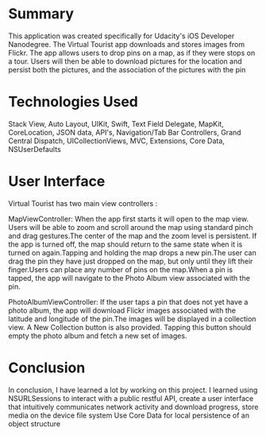 # Summary
This application was created specifically for Udacity's iOS Developer Nanodegree. The Virtual Tourist app downloads and stores images from Flickr. The app allows users to drop pins on a map, as if they were stops on a tour. Users will then be able to download pictures for the location and persist both the pictures, and the association of the pictures with the pin

# Technologies Used
Stack View,
Auto Layout,
UIKit,
Swift,
Text Field Delegate,
MapKit,
CoreLocation,
JSON data,
API's,
Navigation/Tab Bar Controllers,
Grand Central Dispatch,
UICollectionViews,
MVC,
Extensions,
Core Data,
NSUserDefaults

# User Interface
Virtual Tourist has two main view controllers :

MapViewController: When the app first starts it will open to the map view. Users will be able to zoom and scroll around the map using standard pinch and drag gestures.The center of the map and the zoom level is persistent. If the app is turned off, the map should return to the same state when it is turned on again.Tapping and holding the map drops a new pin.The user can drag the pin they have just dropped on the map, but only until they lift their finger.Users can place any number of pins on the map.When a pin is tapped, the app will navigate to the Photo Album view associated with the pin.

PhotoAlbumViewController: If the user taps a pin that does not yet have a photo album, the app will download Flickr images associated with the latitude and longitude of the pin.The images will be displayed in a collection view. A New Collection button is also provided. Tapping this button should empty the photo album and fetch a new set of images.

# Conclusion
In conclusion, I have learned a lot by working on this project. I learned using NSURLSessions to interact with a public restful API, create a user interface that intuitively communicates network activity and download progress, store media on the device file system Use Core Data for local persistence of an object structure



